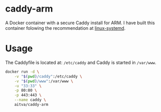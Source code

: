 # caddy-arm
A Docker container with a secure Caddy install for ARM.
I have built this container folowing the recommendation at [linux-systemd](https://github.com/mholt/caddy/tree/master/dist/init/linux-systemd).


# Usage
The Caddyfile is located at: `/etc/caddy` and Caddy is started in `/var/www`.

```bash
docker run -d \
    -v "$(pwd)/caddy":/etc/caddy \
    -v "$(pwd)/www":/var/www \
    -u "33:33" \
    -p 80:80 \
    -p 443:443 \
    --name caddy \
    aitva/caddy-arm
```
